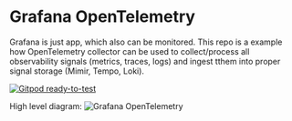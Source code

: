 # Grafana OpenTelemetry

Grafana is just app, which also can be monitored. This repo is a example how OpenTelemetry collector can be used to collect/process 
all observability signals (metrics, traces, logs) and ingest tthem into proper signal storage (Mimir, Tempo, Loki).

[![Gitpod ready-to-test](https://img.shields.io/badge/Gitpod-ready--to--test-blue?logo=gitpod)](https://gitpod.io/#https://github.com/monitoringartist/grafana-opentelemetry/) 

High level diagram:
![Grafana OpenTelemetry](https://raw.githubusercontent.com/monitoringartist/grafana-opentelemetry/master/doc/grafana-opentelemetry.png)
